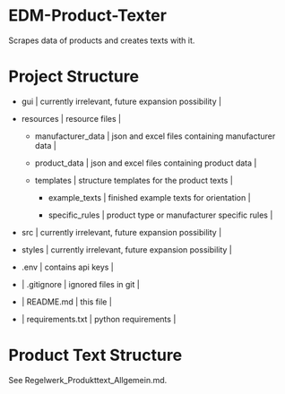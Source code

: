 # EDM-Product-Texter
Scrapes data of products and creates texts with it.

# Project Structure

- gui | currently irrelevant, future expansion possibility |

- resources               | resource files |
   - manufacturer_data    | json and excel files containing manufacturer data |

    - product_data        | json and excel files containing product data |

    - templates           | structure templates for the product texts |
        - example_texts   | finished example texts for orientation |

        - specific_rules  | product type or manufacturer specific rules |

- src                     | currently irrelevant, future expansion possibility |

- styles                  | currently irrelevant, future expansion possibility |

- .env                    | contains api keys |
- | .gitignore              | ignored files in git |
- | README.md               | this file |
- | requirements.txt        | python requirements |

# Product Text Structure 

See Regelwerk_Produkttext_Allgemein.md.